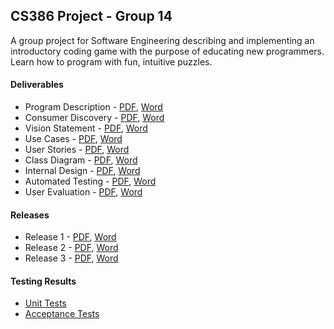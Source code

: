 ## CS386 Project - Group 14

A group project for Software Engineering describing and implementing an introductory coding game with the purpose of educating new programmers. Learn how to program with fun, intuitive puzzles.

#### Deliverables

* Program Description - [PDF](deliverables/D1.1-group-14.pdf), [Word](deliverables/D1.1-group-14.docx)
* Consumer Discovery - [PDF](deliverables/D1.2-group-14.pdf), [Word](deliverables/D1.2-group-14.docx)
* Vision Statement - [PDF](deliverables/D2.1-group-14.pdf), [Word](deliverables/D2.1-group-14.docx)
* Use Cases - [PDF](deliverables/D2.2-group-14.pdf), [Word](deliverables/D2.2-group-14.docx)
* User Stories - [PDF](deliverables/D2.3-group-14.pdf), [Word](deliverables/D2.3-group-14.docx)
* Class Diagram - [PDF](deliverables/D4-group-14.pdf), [Word](deliverables/D4-group-14.docx)
* Internal Design - [PDF](deliverables/D5-group-14.pdf), [Word](deliverables/D5-group-14.docx)
* Automated Testing - [PDF](deliverables/D6.1-group-14.pdf), [Word](deliverables/D6.1-group-14.docx)
* User Evaluation - [PDF](deliverables/D6.2-group-14.docx), [Word](deliverables/D6.2-group-14.docx)

#### Releases

* Release 1 - [PDF](deliverables/D3.1-group-14.pdf), [Word](deliverables/D3.1-group-14.docx)
* Release 2 - [PDF](deliverables/D3.2-group-14.pdf), [Word](deliverables/D3.2-group-14.docx)
* Release 3 - [PDF](deliverables/D3.3-group-14.pdf), [Word](deliverables/D3.3-group-14.docx)

#### Testing Results

* [Unit Tests](https://petetetete.github.io/cs386-project/tests/UnitTests)
* [Acceptance Tests](https://petetetete.github.io/cs386-project/tests/AcceptanceTests)
